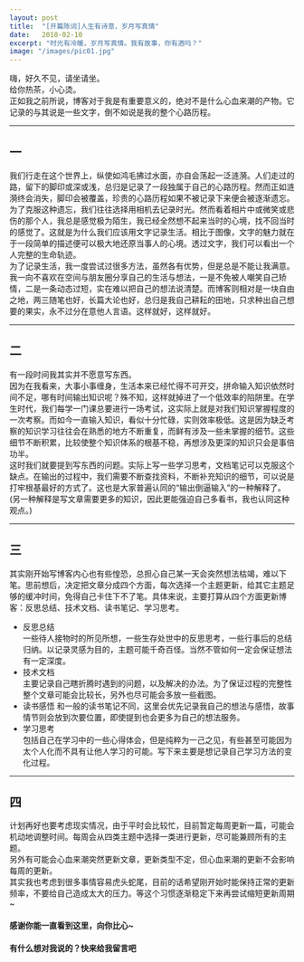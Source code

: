 ```yaml
---
layout: post
title:  "[开篇陈词]人生有诗意，岁月写真情"
date:   2018-02-10
excerpt: "时光有冷暖，岁月写真情。我有故事，你有酒吗？"
image: "/images/pic01.jpg"
---
```


嗨，好久不见，请坐请坐。  
给你热茶，小心烫。  
正如我之前所说，博客对于我是有重要意义的，绝对不是什么心血来潮的产物。它记录的与其说是一些文字，倒不如说是我的整个心路历程。  

---
## 一  
我们行走在这个世界上，纵使如鸿毛拂过水面，亦自会荡起一泛涟漪。人们走过的路，留下的脚印或深或浅，总归是记录了一段独属于自己的心路历程。然而正如涟漪终会消失，脚印会被覆盖，珍贵的心路历程如果不被记录下来便会被逐渐遗忘。为了克服这种遗忘，我们往往选择用相机去记录时光。然而看着相片中或微笑或悲伤的那个人，我总是感觉极为陌生，我已经全然想不起来当时的心境，找不回当时的感觉了。这就是为什么我们应该用文字记录生活。相比于图像，文字的魅力就在于一段简单的描述便可以极大地还原当事人的心境。透过文字，我们可以看出一个人完整的生命轨迹。  
为了记录生活，我一度尝试过很多方法，虽然各有优势，但是总是不能让我满意。我一向不喜欢在空间与朋友圈分享自己的生活与想法，一是不免被人嘲笑自己矫情，二是一条动态过短，实在难以把自己的想法说清楚。而博客则相对是一块自由之地，两三随笔也好，长篇大论也好，总归是我自己耕耘的田地，只求种出自己想要的果实，永不过分在意他人言语。这样就好，这样就好。  

---
## 二  
有一段时间我其实并不愿意写东西。  
因为在我看来，大事小事缠身，生活本来已经忙得不可开交，拼命输入知识依然时间不足，哪有时间输出知识呢？殊不知，这样就掉进了一个低效率的陷阱里。在学生时代，我们每学一门课总要进行一场考试，这实际上就是对我们知识掌握程度的一次考察。而如今一直输入知识，看似十分忙碌，实则效率极低。这是因为缺乏考察的知识学习往往会在熟悉的地方不断重复，而鲜有涉及一些未掌握的细节。这些细节不断积累，比较使整个知识体系的根基不稳，再想涉及更深的知识只会是事倍功半。  
这时我们就要提到写东西的问题。实际上写一些学习思考，文档笔记可以克服这个缺点。在输出的过程中，我们需要不断查找资料，不断补充知识的细节，可以说是打牢根基最好的方式了。这也是大家普遍认同的“输出倒逼输入”的一种解释了。(另一种解释是写文章需要更多的知识，因此更能强迫自己多看书，我也认同这种观点。)  

---
## 三  
其实刚开始写博客内心也有些惶恐，总担心自己某一天会突然想法枯竭，难以下笔。思前想后，决定把文章分成四个方面，每次选择一个主题更新，给其它主题足够的缓冲时间，免得自己卡住下不了笔。具体来说，主要打算从四个方面更新博客：反思总结、技术文档、读书笔记、学习思考。  
- 反思总结   
一些待人接物时的所见所想，一些生存处世中的反思思考，一些行事后的总结归纳。以记录灵感为目的，主题可能千奇百怪。当然不管如何一定会保证想法有一定深度。
- 技术文档  
主要记录自己瞎折腾时遇到的问题，以及解决的办法。为了保证过程的完整性整个文章可能会比较长，另外也尽可能会多放一些截图。
- 读书感悟
和一般的读书笔记不同，这里会优先记录我自己的想法与感悟，故事情节则会放到次要位置，即使提到也会更多为自己的想法服务。
- 学习思考  
包括自己在学习中的一些心得体会，但是纯粹为一己之见，有些甚至可能因为太个人化而不具有让他人学习的可能。写下来主要是想记录自己学习方法的变化过程。

---
## 四  
计划再好也要考虑现实情况，由于平时会比较忙，目前暂定每周更新一篇，可能会机动地调整时间。每周会从四类主题中选择一类进行更新，尽可能兼顾所有的主题。  
另外有可能会心血来潮突然更新文章，更新类型不定，但心血来潮的更新不会影响每周的更新。  
其实我也考虑到很多事情容易虎头蛇尾，目前的话希望刚开始时能保持正常的更新频率，不要给自己造成太大的压力。等这个习惯逐渐稳定下来再尝试缩短更新周期~  

#### 感谢你能一直看到这里，向你比心~  
#### 有什么想对我说的？快来给我留言吧  

